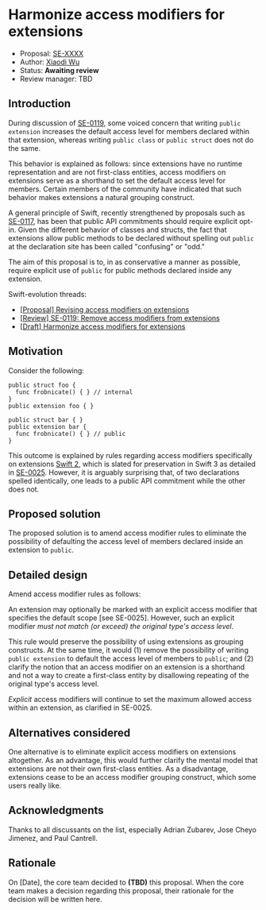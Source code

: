 # Harmonize access modifiers for extensions

* Proposal: [SE-XXXX](XXXX-harmonize-access-modifiers.md)
* Author: [Xiaodi Wu](https://github.com/xwu)
* Status: **Awaiting review**
* Review manager: TBD

## Introduction

During discussion of [SE-0119](0119-extensions-access-modifiers.md), some voiced concern that writing `public extension` increases the default access level for members declared within that extension, whereas writing `public class` or `public struct` does not do the same.

This behavior is explained as follows: since extensions have no runtime representation and are not first-class entities, access modifiers on extensions serve as a shorthand to set the default access level for members. Certain members of the community have indicated that such behavior makes extensions a natural grouping construct.

A general principle of Swift, recently strengthened by proposals such as [SE-0117](0117-non-public-subclassable-by-default.md), has been that public API commitments should require explicit opt-in. Given the different behavior of classes and structs, the fact that extensions allow public methods to be declared without spelling out `public` at the declaration site has been called "confusing" or "odd."

The aim of this proposal is to, in as conservative a manner as possible, require explicit use of `public` for public methods declared inside any extension.

Swift-evolution threads:

* [\[Proposal\] Revising access modifiers on extensions](https://lists.swift.org/pipermail/swift-evolution/Week-of-Mon-20160620/022144.html)
* [\[Review\] SE-0119: Remove access modifiers from extensions](https://lists.swift.org/pipermail/swift-evolution/Week-of-Mon-20160711/024224.html)
* [\[Draft\] Harmonize access modifiers for extensions](https://lists.swift.org/pipermail/swift-evolution/Week-of-Mon-20160711/024522.html)

## Motivation

Consider the following:

```
public struct foo {
  func frobnicate() { } // internal
}
public extension foo { }

public struct bar { }
public extension bar {
  func frobnicate() { } // public
}
```

This outcome is explained by rules regarding access modifiers specifically on extensions [Swift 2](https://developer.apple.com/library/ios/documentation/Swift/Conceptual/Swift_Programming_Language/AccessControl.html), which is slated for preservation in Swift 3 as detailed in [SE-0025](0025-scoped-access-level.md). However, it is arguably surprising that, of two declarations spelled identically, one leads to a public API commitment while the other does not.

## Proposed solution

The proposed solution is to amend access modifier rules to eliminate the possibility of defaulting the access level of members declared inside an extension to `public`.

## Detailed design

Amend access modifier rules as follows:

An extension may optionally be marked with an explicit access modifier that specifies the default scope \[see SE-0025\]. However, such an explicit modifier _must not match (or exceed) the original type's access level_.

This rule would preserve the possibility of using extensions as grouping constructs. At the same time, it would (1) remove the possibility of writing `public extension` to default the access level of members to `public`; and (2) clarify the notion that an access modifier on an extension is a shorthand and not a way to create a first-class entity by disallowing repeating of the original type's access level.

_Explicit_ access modifiers will continue to set the maximum allowed access within an extension, as clarified in SE-0025.

## Alternatives considered

One alternative is to eliminate explicit access modifiers on extensions altogether. As an advantage, this would further clarify the mental model that extensions are not their own first-class entities. As a disadvantage, extensions cease to be an access modifier grouping construct, which some users really like.

## Acknowledgments

Thanks to all discussants on the list, especially Adrian Zubarev, Jose Cheyo Jimenez, and Paul Cantrell.

## Rationale

On [Date], the core team decided to **(TBD)** this proposal.
When the core team makes a decision regarding this proposal,
their rationale for the decision will be written here.
